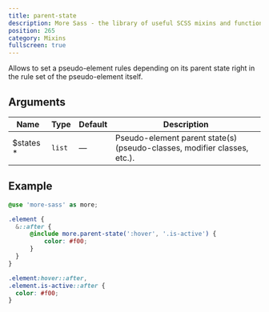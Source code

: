 ```yaml
---
title: parent-state
description: More Sass - the library of useful SCSS mixins and functions.
position: 265
category: Mixins
fullscreen: true
---
```


Allows to set a pseudo-element rules depending on its parent state right in the rule set of the pseudo-element itself.

## Arguments

| Name                                        | Type   | Default | Description                                                              |
|---------------------------------------------|--------|---------|--------------------------------------------------------------------------|
| $states <span class="text-red-600">*</span> | `list` | —       | Pseudo-element parent state(s) (pseudo-classes, modifier classes, etc.). |

## Example

<code-group>

  <code-block label="SCSS" active>

  ```scss
  @use 'more-sass' as more;

  .element {
  	&::after {
  		@include more.parent-state(':hover', '.is-active') {
  			color: #f00;
  		}
  	}
  }
  ```

  </code-block>

  <code-block label="Output">

  ```css
  .element:hover::after,
  .element.is-active::after {
  	color: #f00;
  }
  ```

  </code-block>

</code-group>
